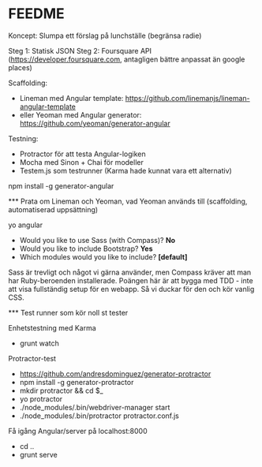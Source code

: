FEEDME
======

Koncept: Slumpa ett förslag på lunchställe (begränsa radie)

Steg 1: Statisk JSON
Steg 2: Foursquare API (https://developer.foursquare.com, antagligen bättre anpassat än google places)

Scaffolding:
- Lineman med Angular template: https://github.com/linemanjs/lineman-angular-template
- eller Yeoman med Angular generator: https://github.com/yeoman/generator-angular

Testning:
- Protractor för att testa Angular-logiken
- Mocha med Sinon + Chai för modeller
- Testem.js som testrunner (Karma hade kunnat vara ett alternativ)



npm install -g generator-angular

*** Prata om Lineman och Yeoman, vad Yeoman används till (scaffolding, automatiserad uppsättning)



yo angular

- Would you like to use Sass (with Compass)? **No**
- Would you like to include Bootstrap? **Yes**
- Which modules would you like to include? **[default]**

Sass är trevligt och något vi gärna använder, men Compass kräver att man har
Ruby-beroenden installerade. Poängen här är att bygga med TDD - inte att visa
fullständig setup för en webapp. Så vi duckar för den och kör vanlig CSS.



*** Test runner som kör noll st tester

Enhetstestning med Karma
- grunt watch



Protractor-test
- https://github.com/andresdominguez/generator-protractor
- npm install -g generator-protractor
- mkdir protractor && cd $_
- yo protractor
- ./node_modules/.bin/webdriver-manager start
- ./node_modules/.bin/protractor protractor.conf.js




Få igång Angular/server på localhost:8000
- cd ..
- grunt serve
